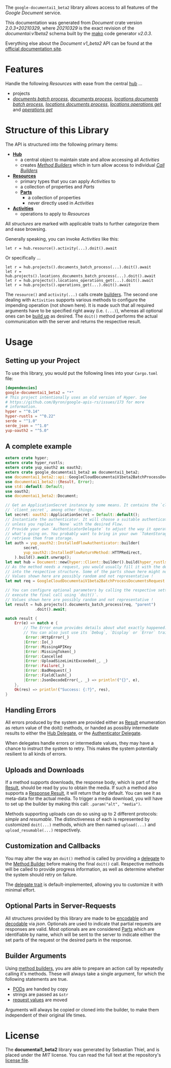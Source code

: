 <!---
DO NOT EDIT !
This file was generated automatically from 'src/mako/api/README.md.mako'
DO NOT EDIT !
-->
The `google-documentai1_beta2` library allows access to all features of the *Google Document* service.

This documentation was generated from *Document* crate version *2.0.3+20210329*, where *20210329* is the exact revision of the *documentai:v1beta2* schema built by the [mako](http://www.makotemplates.org/) code generator *v2.0.3*.

Everything else about the *Document* *v1_beta2* API can be found at the
[official documentation site](https://cloud.google.com/document-ai/docs/).
# Features

Handle the following *Resources* with ease from the central [hub](https://docs.rs/google-documentai1_beta2/2.0.3+20210329/google_documentai1_beta2/Document) ... 

* projects
 * [*documents batch process*](https://docs.rs/google-documentai1_beta2/2.0.3+20210329/google_documentai1_beta2/api::ProjectDocumentBatchProcesCall), [*documents process*](https://docs.rs/google-documentai1_beta2/2.0.3+20210329/google_documentai1_beta2/api::ProjectDocumentProcesCall), [*locations documents batch process*](https://docs.rs/google-documentai1_beta2/2.0.3+20210329/google_documentai1_beta2/api::ProjectLocationDocumentBatchProcesCall), [*locations documents process*](https://docs.rs/google-documentai1_beta2/2.0.3+20210329/google_documentai1_beta2/api::ProjectLocationDocumentProcesCall), [*locations operations get*](https://docs.rs/google-documentai1_beta2/2.0.3+20210329/google_documentai1_beta2/api::ProjectLocationOperationGetCall) and [*operations get*](https://docs.rs/google-documentai1_beta2/2.0.3+20210329/google_documentai1_beta2/api::ProjectOperationGetCall)




# Structure of this Library

The API is structured into the following primary items:

* **[Hub](https://docs.rs/google-documentai1_beta2/2.0.3+20210329/google_documentai1_beta2/Document)**
    * a central object to maintain state and allow accessing all *Activities*
    * creates [*Method Builders*](https://docs.rs/google-documentai1_beta2/2.0.3+20210329/google_documentai1_beta2/client::MethodsBuilder) which in turn
      allow access to individual [*Call Builders*](https://docs.rs/google-documentai1_beta2/2.0.3+20210329/google_documentai1_beta2/client::CallBuilder)
* **[Resources](https://docs.rs/google-documentai1_beta2/2.0.3+20210329/google_documentai1_beta2/client::Resource)**
    * primary types that you can apply *Activities* to
    * a collection of properties and *Parts*
    * **[Parts](https://docs.rs/google-documentai1_beta2/2.0.3+20210329/google_documentai1_beta2/client::Part)**
        * a collection of properties
        * never directly used in *Activities*
* **[Activities](https://docs.rs/google-documentai1_beta2/2.0.3+20210329/google_documentai1_beta2/client::CallBuilder)**
    * operations to apply to *Resources*

All *structures* are marked with applicable traits to further categorize them and ease browsing.

Generally speaking, you can invoke *Activities* like this:

```Rust,ignore
let r = hub.resource().activity(...).doit().await
```

Or specifically ...

```ignore
let r = hub.projects().documents_batch_process(...).doit().await
let r = hub.projects().locations_documents_batch_process(...).doit().await
let r = hub.projects().locations_operations_get(...).doit().await
let r = hub.projects().operations_get(...).doit().await
```

The `resource()` and `activity(...)` calls create [builders][builder-pattern]. The second one dealing with `Activities` 
supports various methods to configure the impending operation (not shown here). It is made such that all required arguments have to be 
specified right away (i.e. `(...)`), whereas all optional ones can be [build up][builder-pattern] as desired.
The `doit()` method performs the actual communication with the server and returns the respective result.

# Usage

## Setting up your Project

To use this library, you would put the following lines into your `Cargo.toml` file:

```toml
[dependencies]
google-documentai1_beta2 = "*"
# This project intentionally uses an old version of Hyper. See
# https://github.com/Byron/google-apis-rs/issues/173 for more
# information.
hyper = "^0.14"
hyper-rustls = "^0.22"
serde = "^1.0"
serde_json = "^1.0"
yup-oauth2 = "^5.0"
```

## A complete example

```Rust
extern crate hyper;
extern crate hyper_rustls;
extern crate yup_oauth2 as oauth2;
extern crate google_documentai1_beta2 as documentai1_beta2;
use documentai1_beta2::api::GoogleCloudDocumentaiV1beta2BatchProcessDocumentsRequest;
use documentai1_beta2::{Result, Error};
use std::default::Default;
use oauth2;
use documentai1_beta2::Document;

// Get an ApplicationSecret instance by some means. It contains the `client_id` and 
// `client_secret`, among other things.
let secret: oauth2::ApplicationSecret = Default::default();
// Instantiate the authenticator. It will choose a suitable authentication flow for you, 
// unless you replace  `None` with the desired Flow.
// Provide your own `AuthenticatorDelegate` to adjust the way it operates and get feedback about 
// what's going on. You probably want to bring in your own `TokenStorage` to persist tokens and
// retrieve them from storage.
let auth = yup_oauth2::InstalledFlowAuthenticator::builder(
        secret,
        yup_oauth2::InstalledFlowReturnMethod::HTTPRedirect,
    ).build().await.unwrap();
let mut hub = Document::new(hyper::Client::builder().build(hyper_rustls::HttpsConnector::with_native_roots()), auth);
// As the method needs a request, you would usually fill it with the desired information
// into the respective structure. Some of the parts shown here might not be applicable !
// Values shown here are possibly random and not representative !
let mut req = GoogleCloudDocumentaiV1beta2BatchProcessDocumentsRequest::default();

// You can configure optional parameters by calling the respective setters at will, and
// execute the final call using `doit()`.
// Values shown here are possibly random and not representative !
let result = hub.projects().documents_batch_process(req, "parent")
             .doit().await;

match result {
    Err(e) => match e {
        // The Error enum provides details about what exactly happened.
        // You can also just use its `Debug`, `Display` or `Error` traits
         Error::HttpError(_)
        |Error::Io(_)
        |Error::MissingAPIKey
        |Error::MissingToken(_)
        |Error::Cancelled
        |Error::UploadSizeLimitExceeded(_, _)
        |Error::Failure(_)
        |Error::BadRequest(_)
        |Error::FieldClash(_)
        |Error::JsonDecodeError(_, _) => println!("{}", e),
    },
    Ok(res) => println!("Success: {:?}", res),
}

```
## Handling Errors

All errors produced by the system are provided either as [Result](https://docs.rs/google-documentai1_beta2/2.0.3+20210329/google_documentai1_beta2/client::Result) enumeration as return value of
the doit() methods, or handed as possibly intermediate results to either the 
[Hub Delegate](https://docs.rs/google-documentai1_beta2/2.0.3+20210329/google_documentai1_beta2/client::Delegate), or the [Authenticator Delegate](https://docs.rs/yup-oauth2/*/yup_oauth2/trait.AuthenticatorDelegate.html).

When delegates handle errors or intermediate values, they may have a chance to instruct the system to retry. This 
makes the system potentially resilient to all kinds of errors.

## Uploads and Downloads
If a method supports downloads, the response body, which is part of the [Result](https://docs.rs/google-documentai1_beta2/2.0.3+20210329/google_documentai1_beta2/client::Result), should be
read by you to obtain the media.
If such a method also supports a [Response Result](https://docs.rs/google-documentai1_beta2/2.0.3+20210329/google_documentai1_beta2/client::ResponseResult), it will return that by default.
You can see it as meta-data for the actual media. To trigger a media download, you will have to set up the builder by making
this call: `.param("alt", "media")`.

Methods supporting uploads can do so using up to 2 different protocols: 
*simple* and *resumable*. The distinctiveness of each is represented by customized 
`doit(...)` methods, which are then named `upload(...)` and `upload_resumable(...)` respectively.

## Customization and Callbacks

You may alter the way an `doit()` method is called by providing a [delegate](https://docs.rs/google-documentai1_beta2/2.0.3+20210329/google_documentai1_beta2/client::Delegate) to the 
[Method Builder](https://docs.rs/google-documentai1_beta2/2.0.3+20210329/google_documentai1_beta2/client::CallBuilder) before making the final `doit()` call. 
Respective methods will be called to provide progress information, as well as determine whether the system should 
retry on failure.

The [delegate trait](https://docs.rs/google-documentai1_beta2/2.0.3+20210329/google_documentai1_beta2/client::Delegate) is default-implemented, allowing you to customize it with minimal effort.

## Optional Parts in Server-Requests

All structures provided by this library are made to be [encodable](https://docs.rs/google-documentai1_beta2/2.0.3+20210329/google_documentai1_beta2/client::RequestValue) and 
[decodable](https://docs.rs/google-documentai1_beta2/2.0.3+20210329/google_documentai1_beta2/client::ResponseResult) via *json*. Optionals are used to indicate that partial requests are responses 
are valid.
Most optionals are are considered [Parts](https://docs.rs/google-documentai1_beta2/2.0.3+20210329/google_documentai1_beta2/client::Part) which are identifiable by name, which will be sent to 
the server to indicate either the set parts of the request or the desired parts in the response.

## Builder Arguments

Using [method builders](https://docs.rs/google-documentai1_beta2/2.0.3+20210329/google_documentai1_beta2/client::CallBuilder), you are able to prepare an action call by repeatedly calling it's methods.
These will always take a single argument, for which the following statements are true.

* [PODs][wiki-pod] are handed by copy
* strings are passed as `&str`
* [request values](https://docs.rs/google-documentai1_beta2/2.0.3+20210329/google_documentai1_beta2/client::RequestValue) are moved

Arguments will always be copied or cloned into the builder, to make them independent of their original life times.

[wiki-pod]: http://en.wikipedia.org/wiki/Plain_old_data_structure
[builder-pattern]: http://en.wikipedia.org/wiki/Builder_pattern
[google-go-api]: https://github.com/google/google-api-go-client

# License
The **documentai1_beta2** library was generated by Sebastian Thiel, and is placed 
under the *MIT* license.
You can read the full text at the repository's [license file][repo-license].

[repo-license]: https://github.com/Byron/google-apis-rsblob/main/LICENSE.md
